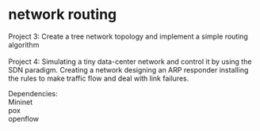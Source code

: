 # network routing
Project 3: Create a tree network topology and implement a simple routing algorithm <br><br>
Project 4: Simulating a tiny data-center network and control it by using the SDN paradigm. 
Creating a network 
designing an ARP responder
installing the rules to make traffic flow and deal with link failures.

Dependencies:<br>
Mininet <br>
pox <br>
openflow
<br>
